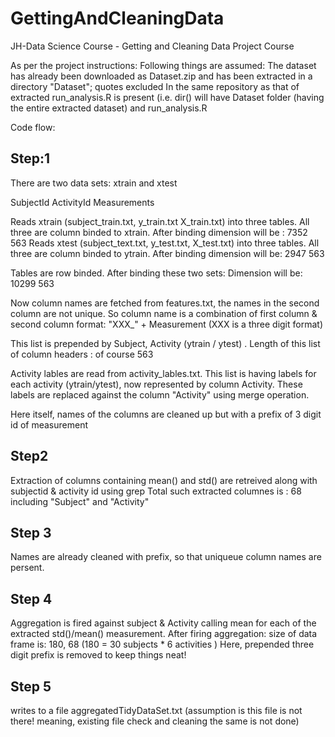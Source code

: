 # GettingAndCleaningData
JH-Data Science Course - Getting and Cleaning Data Project Course

As per the project instructions:
Following things are assumed:
The dataset has already been downloaded as Dataset.zip and has been extracted in a directory "Dataset"; quotes excluded
In the same repository as that of extracted run_analysis.R is present
(i.e. dir() will have Dataset folder (having the entire extracted dataset) and run_analysis.R


Code flow:
## Step:1
There are two data sets: xtrain and xtest

 SubjectId  ActivityId  Measurements
 
Reads xtrain (subject_train.txt, y_train.txt X_train.txt) into three tables.
All three are column binded to xtrain. After binding dimension will be : 7352  563
Reads xtest (subject_text.txt, y_test.txt, X_test.txt) into three tables.
All three are column binded to ytrain. After binding dimension will be: 2947  563
 
 Tables are row binded.
 After binding these two sets: Dimension will be: 10299   563
 
 
 Now column names are fetched from features.txt, the names in the second column are not unique.
 So column name is a combination of first column & second column format: "XXX_" + Measurement
 (XXX is a three digit format)
 
 This list is prepended by Subject, Activity (ytrain / ytest) .
 Length of this list of column headers : of course 563 
 
 Activity lables are read from activity_lables.txt. This list is having labels for each activity (ytrain/ytest), now represented by column Activity. These labels are replaced against the column "Activity" using merge operation.
 
 Here itself, names of the columns are cleaned up but with a prefix of 3 digit id of measurement
 
 
## Step2
 Extraction of columns containing mean() and std() are retreived along with subjectid & activity id using grep
 Total such extracted columnes is : 68 including "Subject" and "Activity"
## Step 3
  Names are already cleaned with prefix, so that uniqueue column names are persent.

## Step 4
  Aggregation is fired against subject & Activity calling mean for each of the extracted std()/mean() measurement.
  After firing aggregation: size of data frame is: 180, 68 
  (180 =  30 subjects * 6 activities )
  Here, prepended three digit prefix is removed to keep things neat!
## Step 5
  writes to a file  aggregatedTidyDataSet.txt (assumption is this file is not there! meaning, existing file check and cleaning the same is not done)
  
 
